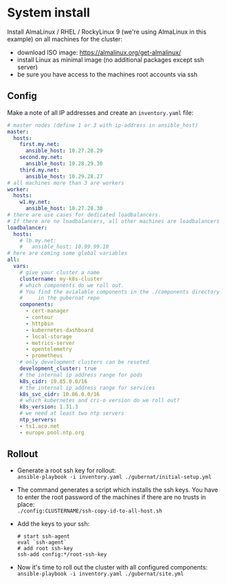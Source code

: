 # System install

Install AlmaLinux / RHEL / RockyLinux 9 (we're using AlmaLinux in this example)
on all machines for the cluster:

- download ISO image: <https://almalinux.org/get-almalinux/>
- install Linux as minimal image (no additional packages except ssh server)
- be sure you have access to the machines root accounts via ssh

## Config

Make a note of all IP addresses and create an `inventory.yaml` file:

```yaml
# master nodes (define 1 or 3 with ip-address in ansible_host)
master:
  hosts:
    first.my.net:
      ansible_host: 10.27.28.29
    second.my.net:
      ansible_host: 10.28.29.30
    third.my.net:
      ansible_host: 10.29.28.27
# all machines more than 3 are workers
worker:
  hosts:
    w1.my.net:
      ansible_host: 10.27.28.30
# there are use cases for dedicated loadbalancers.
# If there are no loadbalancers, all other machines are loadbalancers
loadbalancer:
  hosts:
    # lb.my.net:
    #   ansible_host: 10.99.99.10
# here are coming some global variables
all:
  vars:
    # give your cluster a name
    clustername: my-k8s-cluster
    # which components do we roll out.
    # You find the avialable components in the ./components directory
    #     in the gubernat repo
    components:
      - cert-manager
      - contour
      - httpbin
      - kubernetes-dashboard
      - local-storage
      - metrics-server
      - opentelemetry
      - prometheus
    # only development clusters can be reseted
    development_cluster: true
    # the internal ip address range for pods
    k8s_cidr: 10.85.0.0/16
    # the internal ip address range for services
    k8s_svc_cidr: 10.86.0.0/16
    # which kubernetes and cri-o version do we roll out?
    k8s_version: 1.31.3
    # we need at least two ntp servers
    ntp_servers:
    - ts1.aco.net
    - europe.pool.ntp.org
```

## Rollout

- Generate a root ssh key for rollout:  
  `ansible-playbook -i inventory.yaml ./gubernat/initial-setup.yml`
- The command generates a script which installs the ssh keys. You have to enter the root password of the machines if there are no trusts in place:  
  `./config:CLUSTERNAME/ssh-copy-id-to-all-host.sh`
- Add the keys to your ssh:  

  ```shell
  # start ssh-agent
  eval `ssh-agent`
  # add root ssh-key
  ssh-add config:*/root-ssh-key
  ```
  
- Now it's time to roll out the cluster with all configured components:  
  `ansible-playbook -i inventory.yaml ./gubernat/site.yml`
